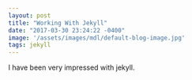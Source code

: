 ```yaml
---
layout: post
title: "Working With Jekyll"
date: "2017-03-30 23:24:22 -0400"
image: '/assets/images/mdl/default-blog-image.jpg'
tags: jekyll
---
```


I have been very impressed with jekyll.

